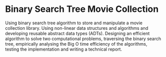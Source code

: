 # Binary Search Tree Movie Collection
Using binary search tree algorithm to store and manipulate a movie collection library. Using non-linear data structures and algorithms and developing reusable abstract data types (ADTs). Designing an efficient algorithm to solve two computational problems, traversing the binary search tree, empirically analysing the Big O time efficiency of the algorithms, testing the implementation and writing a technical report.

